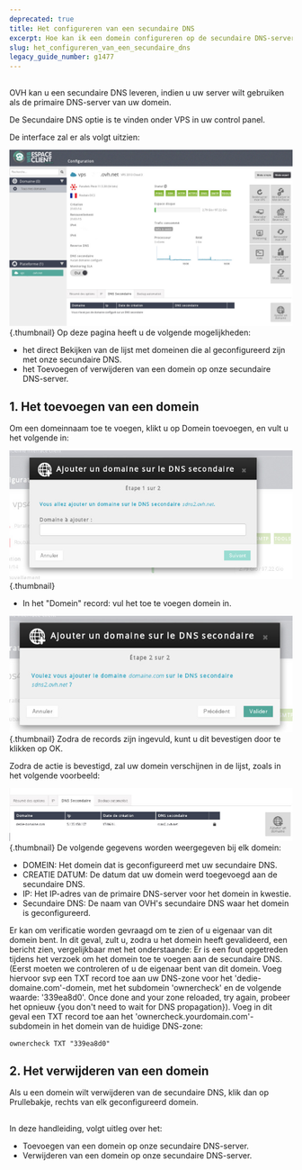 ```yaml
---
deprecated: true
title: Het configureren van een secundaire DNS
excerpt: Hoe kan ik een domein configureren op de secundaire DNS-server
slug: het_configureren_van_een_secundaire_dns
legacy_guide_number: g1477
---
```



## 
OVH kan u een secundaire DNS leveren, indien u uw server wilt gebruiken als de primaire DNS-server van uw domein.

De Secundaire DNS optie is te vinden onder VPS in uw control panel.

De interface zal er als volgt uitzien:

![](images/img_2008.jpg){.thumbnail}
Op deze pagina heeft u de volgende mogelijkheden:


- het direct Bekijken van de lijst met domeinen die al geconfigureerd zijn met onze secundaire DNS.
- het Toevoegen of verwijderen van een domein op onze secundaire DNS-server.




## 1. Het toevoegen van een domein
Om een domeinnaam toe te voegen, klikt u op Domein toevoegen, en vult u het volgende in:

![](images/img_2009.jpg){.thumbnail}

- In het "Domein" record: vul het toe te voegen domein in.



![](images/img_2010.jpg){.thumbnail}
Zodra de records zijn ingevuld, kunt u dit bevestigen door te klikken op OK.

Zodra de actie is bevestigd, zal uw domein verschijnen in de lijst, zoals in het volgende voorbeeld:

![](images/img_2011.jpg){.thumbnail}
De volgende gegevens worden weergegeven bij elk domein:


- DOMEIN: Het domein dat is geconfigureerd met uw secundaire DNS.
- CREATIE DATUM: De datum dat uw domein werd toegevoegd aan de secundaire DNS.
- IP: Het IP-adres van de primaire DNS-server voor het domein in kwestie.
- Secundaire DNS: De naam van OVH's secundaire DNS waar het domein is geconfigureerd.


Er kan om verificatie worden gevraagd om te zien of u eigenaar van dit domein bent. In dit geval, zult u, zodra u het domein heeft gevalideerd, een bericht zien, vergelijkbaar met het onderstaande:
Er is een fout opgetreden tijdens het verzoek om het domein toe te voegen aan de secundaire DNS. (Eerst moeten we controleren of u de eigenaar bent van dit domein. Voeg hiervoor svp een TXT record toe aan uw DNS-zone voor het 'dedie-domaine.com'-domein, met het subdomein 'ownercheck' en de volgende waarde: '339ea8d0'. Once done and your zone reloaded, try again, probeer het opnieuw {you don't need to wait for DNS propagation}).
Voeg in dit geval een TXT record toe aan het 'ownercheck.yourdomain.com'-subdomein in het domein van de huidige DNS-zone:


```
ownercheck TXT "339ea8d0"
```




## 2. Het verwijderen van een domein
Als u een domein wilt verwijderen van de secundaire DNS, klik dan op Prullebakje, rechts van elk geconfigureerd domein.


## 
In deze handleiding, volgt uitleg over het:

- Toevoegen van een domein op onze secundaire DNS-server.
- Verwijderen van een domein op onze secundaire DNS-server.



